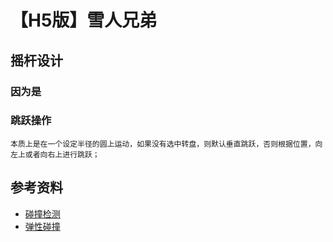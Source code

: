 # 【H5版】雪人兄弟

## 摇杆设计

  ### 因为是
  ### 跳跃操作

    本质上是在一个设定半径的圆上运动，如果没有选中转盘，则默认垂直跳跃，否则根据位置，向左上或者向右上进行跳跃；

## 参考资料
  - [碰撞检测](https://cloud.tencent.com/developer/article/1483707?from=15425)
  - [弹性碰撞](https://baijiahao.baidu.com/s?id=1675105209720015473&wfr=spider&for=pc)